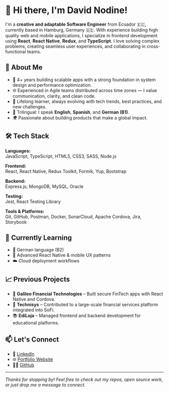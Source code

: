 # 👋 Hi there, I'm David Nodine!

I'm a **creative and adaptable Software Engineer** from Ecuador 🇪🇨, currently based in Hamburg, Germany 🇩🇪. With experience building high quality web and mobile applications, I specialize in frontend development using **React**, **React Native**, **Redux**, and **TypeScript**. I love solving complex problems, creating seamless user experiences, and collaborating in cross-functional teams.

## 🚀 About Me

- 🔧 4+ years building scalable apps with a strong foundation in system design and performance optimization.
- 🌐 Experienced in Agile teams distributed across time zones — I value communication, clarity, and clean code.
- 🧠 Lifelong learner, always evolving with tech trends, best practices, and new challenges.
- 💬 Trilingual: I speak **English**, **Spanish**, and **German (B1)**.
- 🌍 Passionate about building products that make a global impact.

## 🛠️ Tech Stack

**Languages:**  
JavaScript, TypeScript, HTML5, CSS3, SASS, Node.js

**Frontend:**  
React, React Native, Redux Toolkit, Formik, Yup, Bootstrap

**Backend:**  
Express.js, MongoDB, MySQL, Oracle

**Testing:**  
Jest, React Testing Library

**Tools & Platforms:**  
Git, GitHub, Postman, Docker, SonarCloud, Apache Cordova, Jira, Storybook

## 🌱 Currently Learning

- 🤖 German language (B2)
- 📱 Advanced React Native & mobile UX patterns
- ☁️ Cloud deployment workflows

## 📈 Previous Projects

- 🏦 **Galileo Financial Technologies** – Built secure FinTech apps with React Native and Cordova.
- 🏢 **Technisys** – Contributed to a large-scale financial services platform integrated into SoFi.
- 📚 **EdiLoja** – Managed frontend and backend development for educational platforms.

## 📫 Let's Connect

- 💼 [LinkedIn](https://www.linkedin.com/in/davidnodine)
- 🌐 [Portfolio Website](https://davidnodine.netlify.app/)
- 🧑‍💻 [GitHub](https://github.com/danodine)

---

_Thanks for stopping by! Feel free to check out my repos, open source work, or just drop me a message to connect._
